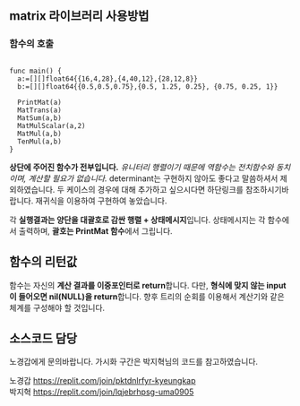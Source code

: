 ## matrix 라이브러리 사용방법
### 함수의 호출
<pre><code>
func main() {
  a:=[][]float64{{16,4,28},{4,40,12},{28,12,8}}
  b:=[][]float64{{0.5,0.5,0.75},{0.5, 1.25, 0.25}, {0.75, 0.25, 1}}
	
  PrintMat(a)
  MatTrans(a)
  MatSum(a,b)
  MatMulScalar(a,2)
  MatMul(a,b)
  TenMul(a,b)
}
</code></pre>

**상단에 주어진 함수가 전부입니다.** *유니터리 행렬이기 때문에 역함수는 전치함수와 동치이며, 계산할 필요가 없습니다.* determinant는 구현하지 않아도 좋다고 말씀하셔서 제외하였습니다. 두 케이스의 경우에 대해 추가하고 싶으시다면 하단링크를 참조하시기바랍니다. 재귀식을 이용하여 구현하여 놓았습니다.

각 **실행결과는 양단을 대괄호로 감싼 행렬 + 상태메시지**입니다.
상태메시지는 각 함수에서 출력하며, **괄호는 PrintMat 함수**에서 그립니다.

## 함수의 리턴값
함수는 자신의 **계산 결과를 이중포인터로 return**합니다. 다만, **형식에 맞지 않는 input이 들어오면 nil(NULL)을 return**합니다. 향후 트리의 순회를 이용해서 계산기와 같은 체계를 구성해야 할 것입니다.
## 소스코드 담당
노경갑에게 문의바랍니다. 가시화 구간은 박지혁님의 코드를 참고하였습니다.

노경갑 https://replit.com/join/pktdnlrfyr-kyeungkap   
박지혁 https://replit.com/join/lqjebrhpsg-uma0905 